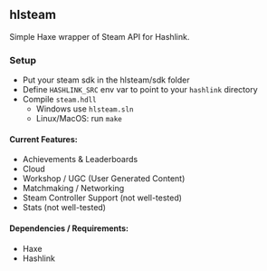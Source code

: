hlsteam
-------
Simple Haxe wrapper of Steam API for Hashlink.

### Setup

- Put your steam sdk in the hlsteam/sdk folder
- Define `HASHLINK_SRC` env var to point to your `hashlink` directory
- Compile `steam.hdll`
  - Windows use `hlsteam.sln`
  - Linux/MacOS: run `make`

#### Current Features:

- Achievements & Leaderboards
- Cloud
- Workshop / UGC (User Generated Content)
- Matchmaking / Networking 
- Steam Controller Support (not well-tested)
- Stats (not well-tested)

#### Dependencies / Requirements:

- Haxe
- Hashlink 

